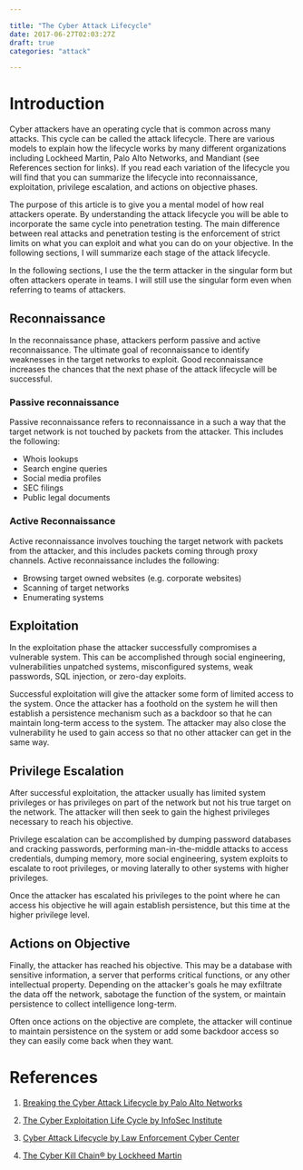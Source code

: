 ```yaml
---

title: "The Cyber Attack Lifecycle"
date: 2017-06-27T02:03:27Z
draft: true
categories: "attack"

---
```

# Introduction
Cyber attackers have an operating cycle that is common across many attacks. This cycle can be called the attack lifecycle. There are various models to explain how the lifecycle works by many different organizations including Lockheed Martin, Palo Alto Networks, and Mandiant (see References section for links). If you read each variation of the lifecycle you will find that you can summarize the lifecycle into reconnaissance, exploitation, privilege escalation, and actions on objective phases. 

The purpose of this article is to give you a mental model of how real attackers operate. By understanding the attack lifecycle you will be able to incorporate the same cycle into penetration testing. The main difference between real attacks and penetration testing is the enforcement of strict limits on what you can exploit and what you can do on your objective. In the following sections, I will summarize each stage of the attack lifecycle.

In the following sections, I use the the term attacker in the singular form but often attackers operate in teams. I will still use the singular form even when referring to teams of attackers.

## Reconnaissance
In the reconnaissance phase, attackers perform passive and active reconnaissance. The ultimate goal of reconnaissance to identify weaknesses in the target networks to exploit. Good reconnaissance increases the chances that the next phase of the attack lifecycle will be successful.

### Passive reconnaissance
Passive reconnaissance refers to reconnaissance in a such a way that the target network is not touched by packets from the attacker. This includes the following:

- Whois lookups
- Search engine queries
- Social media profiles
- SEC filings
- Public legal documents

### Active Reconnaissance
Active reconnaissance involves touching the target network with packets from the attacker, and this includes packets coming through proxy channels. Active reconnaissance includes the following:

- Browsing target owned websites (e.g. corporate websites)
- Scanning of target networks
- Enumerating systems

## Exploitation
In the exploitation phase the attacker successfully compromises a vulnerable system. This can be accomplished through social engineering, vulnerabilities unpatched systems, misconfigured systems, weak passwords, SQL injection, or zero-day exploits.

Successful exploitation will give the attacker some form of limited access to the system. Once the attacker has a foothold on the system he will then establish a persistence mechanism such as a backdoor so that he can maintain long-term access to the system. The attacker may also close the vulnerability he used to gain access so that no other attacker can get in the same way.

## Privilege Escalation
After successful exploitation, the attacker usually has limited system privileges or has privileges on part of the network but not his true target on the network. The attacker will then seek to gain the highest privileges necessary to reach his objective.

Privilege escalation can be accomplished by dumping password databases and cracking passwords, performing man-in-the-middle attacks to access credentials, dumping memory, more social engineering, system exploits to escalate to root privileges, or moving laterally to other systems with higher privileges.

Once the attacker has escalated his privileges to the point where he can access his objective he will again establish persistence, but this time at the higher privilege level.

## Actions on Objective
Finally, the attacker has reached his objective. This may be a database with sensitive information, a server that performs critical functions, or any other intellectual property. Depending on the attacker's goals he may exfiltrate the data off the network, sabotage the function of the system, or maintain persistence to collect intelligence long-term.

Often once actions on the objective are complete, the attacker will continue to maintain persistence on the system or add some backdoor access so they can easily come back when they want.


# References
1. [Breaking the Cyber Attack Lifecycle by Palo Alto Networks](https://data.bloomberglp.com/bgov/sites/12/2015/12/Underwriter-Content-Palo-Alto-Breaking-the-Cyber-Attack-Lifecycle.pdf)

2. [The Cyber Exploitation Life Cycle by InfoSec Institute](http://resources.infosecinstitute.com/the-cyber-exploitation-life-cycle/)

3. [Cyber Attack Lifecycle by Law Enforcement Cyber Center](http://www.iacpcybercenter.org/resource-center/what-is-cyber-crime/cyber-attack-lifecycle/)

4. [The Cyber Kill Chain® by Lockheed Martin](http://www.lockheedmartin.com/us/what-we-do/aerospace-defense/cyber/cyber-kill-chain.html)

